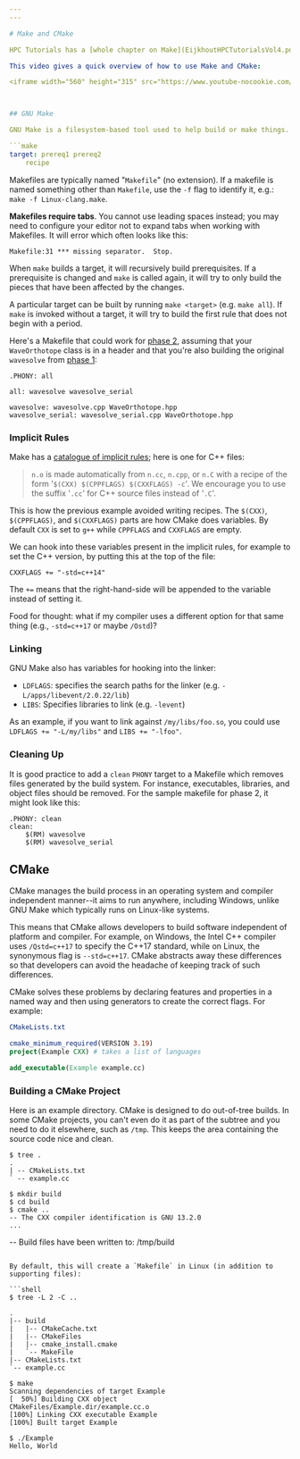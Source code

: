 ```yaml
---
---

# Make and CMake

HPC Tutorials has a [whole chapter on Make](EijkhoutHPCTutorialsVol4.pdf#chapter.3) and [another on CMake](EijkhoutHPCTutorialsVol4.pdf#chapter.4); use them as references if you have syntax questions or would like to go deeper.

This video gives a quick overview of how to use Make and CMake:

<iframe width="560" height="315" src="https://www.youtube-nocookie.com/embed/BpRaGbyZWSU?si=5P7x-ER1eKQASQ__" title="YouTube video player" frameborder="0" allow="accelerometer; autoplay; clipboard-write; encrypted-media; gyroscope; picture-in-picture; web-share" allowfullscreen></iframe>



## GNU Make

GNU Make is a filesystem-based tool used to help build or make things. A makefile is a set of rules. Each rule specifies a target, its prerequisites, and the recipes, which are the instructions on how to build the target.

```make
target: prereq1 prereq2
    recipe
```

Makefiles are typically named "`Makefile`" (no extension). If a makefile is named something other than `Makefile`, use the `-f` flag to identify it, e.g.: `make -f Linux-clang.make`.

**Makefiles require tabs**. You cannot use leading spaces instead; you may need to configure your editor not to expand tabs when working with Makefiles. It will error which often looks like this:

```
Makefile:31 *** missing separator.  Stop.
```

When `make` builds a target, it will recursively build prerequisites. If a prerequisite is changed and `make` is called again, it will try to only build the pieces that have been affected by the changes.

A particular target can be built by running `make <target>` (e.g. `make all`). If `make` is invoked without a target, it will try to build the first rule that does not begin with a period.

Here's a Makefile that could work for [phase 2](../project/phase2.md), assuming that your `WaveOrthotope` class is in a header and that you're also building the original `wavesolve` from [phase 1](../project/phase1.md):

```make
.PHONY: all

all: wavesolve wavesolve_serial

wavesolve: wavesolve.cpp WaveOrthotope.hpp
wavesolve_serial: wavesolve_serial.cpp WaveOrthotope.hpp
```

### Implicit Rules

Make has a [catalogue of implicit rules](https://www.gnu.org/software/make/manual/html_node/Catalogue-of-Rules.html#Catalogue-of-Rules); here is one for C++ files:

> `n.o` is made automatically from `n.cc`, `n.cpp`, or `n.C` with a recipe of the form '`$(CXX) $(CPPFLAGS) $(CXXFLAGS) -c`'. We encourage you to use the suffix '`.cc`' for C++ source files instead of '`.C`'.

This is how the previous example avoided writing recipes. The `$(CXX)`, `$(CPPFLAGS)`, and `$(CXXFLAGS)` parts are how CMake does variables. By default `CXX` is set to `g++` while `CPPFLAGS` and `CXXFLAGS` are empty.

We can hook into these variables present in the implicit rules, for example to set the C++ version, by putting this at the top of the file:

```make
CXXFLAGS += "-std=c++14"
```

The `+=` means that the right-hand-side will be appended to the variable instead of setting it. 

Food for thought: what if my compiler uses a different option for that same thing (e.g., `-std=c++17` or maybe `/Ostd`)?

### Linking

GNU Make also has variables for hooking into the linker:

- `LDFLAGS`: specifies the search paths for the linker (e.g. `-L/apps/libevent/2.0.22/lib`)
- `LIBS`: Specifies libraries to link (e.g. `-levent`)

 As an example, if you want to link against `/my/libs/foo.so`, you could use `LDFLAGS += "-L/my/libs"` and `LIBS += "-lfoo"`.

### Cleaning Up

It is good practice to add a `clean` `PHONY` target to a Makefile which removes files generated by the build system. For instance, executables, libraries, and object files should be removed. For the sample makefile for phase 2, it might look like this:

```make
.PHONY: clean
clean:
    $(RM) wavesolve
    $(RM) wavesolve_serial
```



## CMake

CMake manages the build process in an operating system and compiler independent manner--it aims to run anywhere, including Windows, unlike GNU Make which typically runs on Linux-like systems.

This means that CMake allows developers to build software independent of platform and compiler. For example, on Windows, the Intel C++ compiler uses `/Qstd=c++17` to specify the C++17 standard, while on Linux, the synonymous flag is `--std=c++17`. CMake abstracts away these differences so that developers can avoid the headache of keeping track of such differences. 

CMake solves these problems by declaring features and properties in a named way and then using generators to create the correct flags. For example:

```cmake
CMakeLists.txt

cmake_minimum_required(VERSION 3.19)
project(Example CXX) # takes a list of languages

add_executable(Example example.cc)
```

### Building a CMake Project

Here is an example directory. CMake is designed to do out-of-tree builds. In some CMake projects, you can't even do it as part of the subtree and you need to do it elsewhere, such as `/tmp`. This keeps the area containing the source code nice and clean.

```shell
$ tree .
.
| -- CMakeLists.txt
` -- example.cc

$ mkdir build
$ cd build
$ cmake ..
-- The CXX compiler identification is GNU 13.2.0
...
```

-- Build files have been written to: /tmp/build
```

By default, this will create a `Makefile` in Linux (in addition to supporting files):

```shell
$ tree -L 2 -C ..

.
|-- build
|   |-- CMakeCache.txt
|   |-- CMakeFiles
|   |-- cmake_install.cmake
|   `-- MakeFile
|-- CMakeLists.txt
`-- example.cc

$ make
Scanning dependencies of target Example
[  50%] Building CXX object
CMakeFiles/Example.dir/example.cc.o
[100%] Linking CXX executable Example
[100%] Built target Example

$ ./Example
Hello, World
```
